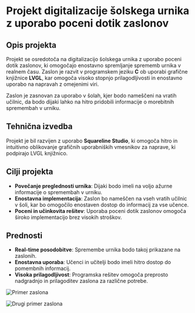 # Projekt digitalizacije šolskega urnika z uporabo poceni dotik zaslonov

## Opis projekta
Projekt se osredotoča na digitalizacijo šolskega urnika z uporabo poceni dotik zaslonov, ki omogočajo enostavno spremljanje sprememb urnika v realnem času. Zaslon je razvit v programskem jeziku **C** ob uporabi grafične knjižnice **LVGL**, kar omogoča visoko stopnjo prilagodljivosti in enostavno uporabo na napravah z omejenimi viri. 

Zaslon je zasnovan za uporabo v šolah, kjer bodo nameščeni na vratih učilnic, da bodo dijaki lahko na hitro pridobili informacije o morebitnih spremembah v urniku.

## Tehnična izvedba
Projekt je bil razvijen z uporabo **Squareline Studio**, ki omogoča hitro in intuitivno oblikovanje grafičnih uporabniških vmesnikov za naprave, ki podpirajo LVGL knjižnico.

## Cilji projekta
- **Povečanje preglednosti urnika**: Dijaki bodo imeli na voljo ažurne informacije o spremembah v urniku.
- **Enostavna implementacija**: Zaslon bo nameščen na vseh vratih učilnic v šoli, kar bo omogočilo enostaven dostop do informacij za vse učence.
- **Poceni in učinkovita rešitev**: Uporaba poceni dotik zaslonov omogoča široko implementacijo brez visokih stroškov.

## Prednosti
- **Real-time posodobitve**: Spremembe urnika bodo takoj prikazane na zaslonih.
- **Enostavna uporaba**: Učenci in učitelji bodo imeli hitro dostop do pomembnih informacij.
- **Visoka prilagodljivost**: Programska rešitev omogoča preprosto nadgradnjo in prilagoditev zaslona za različne potrebe.

![Primer zaslona](https://github.com/user-attachments/assets/ccf22c13-d9d8-4851-972f-2ab29723ff34)

![Drugi primer zaslona](https://github.com/user-attachments/assets/2988beac-7106-495a-af73-405ded721e5c)

